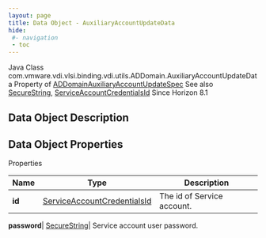 ```yaml
---
layout: page
title: Data Object - AuxiliaryAccountUpdateData
hide:
 #- navigation
 - toc
---
```






Java Class
    com.vmware.vdi.vlsi.binding.vdi.utils.ADDomain.AuxiliaryAccountUpdateData
Property of
     [ADDomainAuxiliaryAccountUpdateSpec](vdi.utils.ADDomain.ADDomainAuxiliaryAccountUpdateSpec.md#field_detail)
See also
     [SecureString](vdi.util.SecureString.md), [ServiceAccountCredentialsId](vdi.entity.ServiceAccountCredentialsId.md)
Since 
    Horizon 8.1

## Data Object Description 

## Data Object Properties

Properties

Name |  Type |  Description   
---|---|---  
**id**| [ServiceAccountCredentialsId](vdi.entity.ServiceAccountCredentialsId.md)|  The id of Service account.   
  
**password**| [SecureString](vdi.util.SecureString.md)|  Service account user password.   
  
  

  

